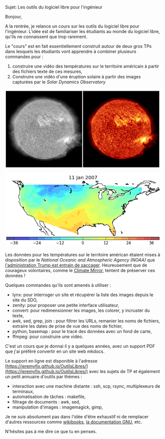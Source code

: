 Sujet: Les outils du logiciel libre pour l'ingénieur

Bonjour, 

A la rentrée, je relance un cours sur les outils du logiciel libre pour
l'ingénieur. L'idée est de familiariser les étudiants au monde du logiciel
libre, qu'ils ne connaissent que trop rarement. 

Le "cours" est en fait essentiellement construit autour de deux gros TPs dans
lesquels les étudiants vont apprendre à combiner plusieurs commandes pour :

1. construire une vidéo des températures sur le territoire américain à partir des fichiers texte de ces mesures,
1. Construire une vidéo d'une éruption solaire à partir des images capturées par
   le *Solar Dynamics Observatory* 

![Image du soleil, en fausse couleur, à partir des données du SDO](https://raw.githubusercontent.com/jeremyfix/linuxfr/master/2025-04-20/soleil.png)

![Températures sur le territoire américain, à partir des données du NOAA](https://raw.githubusercontent.com/jeremyfix/linuxfr/master/2025-04-20/meteo.png)

Les données pour les températures sur le territoire américan étaient mises à
disposition par le *National Oceanic and Atmospheric Agency (NOAA)* que
[l'administration Trump est entrain de saccager](https://www.science.org/content/article/trump-seeks-end-climate-research-premier-u-s-climate-agency). Heureusement que de courageux volontaires, comme le [Climate Mirror](https://climatemirror.org/), tentent de préserver ces données !

Quelques commandes qu'ils sont amenés à utiliser :

- lynx: pour interroger un site et récupérer la liste des images depuis le site
  du SDO,
- zenity: pour proposer une petite interface utilisateur,
- convert: pour redimensionner les images, les colorer, y incruster du texte,
- awk, sed, grep, join : pour filtrer les URLs, remanier les noms de fichiers,
  extraire les dates de prise de vue des noms de fichier,
- python, basemap : pour le tracé des données avec un fond de carte,
- ffmpeg: pour construire une vidéo.

C'est un cours que je donnai il y a quelques années, avec un support PDF que
j'ai préféré convertir en un site web mkdocs. 

Le support en ligne est disponible à l'adresse [https://jeremyfix.github.io/OutilsLibres/](https://jeremyfix.github.io/OutilsLibres/) avec les sujets de TP et également un petit annuaire d'outils par thèmes : 

- interaction avec une machine distante : ssh, scp, rsync, multiplexeurs de terminaux,
- automatisation de tâches : makefile,
- filtrage de documents : awk, sed,
- manipulation d'images : imagemagick, gimp,

Je ne suis absolument pas dans l'idée d'être exhaustif ni de remplacer d'autres
ressources comme [wikibooks](https://en.wikibooks.org/wiki/Guide_to_Unix), [la
documentation GNU](https://www.gnu.org/manual/manual.html), etc.

N'hésites pas à me dire ce que tu en penses.
